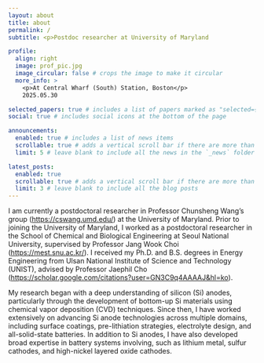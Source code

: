 ```yaml
---
layout: about
title: about
permalink: /
subtitle: <p>Postdoc researcher at University of Maryland

profile:
  align: right
  image: prof_pic.jpg
  image_circular: false # crops the image to make it circular
  more_info: >
    <p>At Central Wharf (South) Station, Boston</p>
    2025.05.30

selected_papers: true # includes a list of papers marked as "selected={true}"
social: true # includes social icons at the bottom of the page

announcements:
  enabled: true # includes a list of news items
  scrollable: true # adds a vertical scroll bar if there are more than 3 news items
  limit: 5 # leave blank to include all the news in the `_news` folder

latest_posts:
  enabled: true
  scrollable: true # adds a vertical scroll bar if there are more than 3 new posts items
  limit: 3 # leave blank to include all the blog posts
---
```


I am currently a postdoctoral researcher in Professor Chunsheng Wang’s group (https://cswang.umd.edu/) at the University of Maryland. Prior to joining the University of Maryland, I worked as a postdoctoral researcher in the School of Chemical and Biological Engineering at Seoul National University, supervised by Professor Jang Wook Choi (https://mest.snu.ac.kr/). I received my Ph.D. and B.S. degrees in Energy Engineering from Ulsan National Institute of Science and Technology (UNIST), advised by Professor Jaephil Cho (https://scholar.google.com/citations?user=GN3C9q4AAAAJ&hl=ko).

My research began with a deep understanding of silicon (Si) anodes, particularly through the development of bottom-up Si materials using chemical vapor deposition (CVD) techniques. Since then, I have worked extensively on advancing Si anode technologies across multiple domains, including surface coatings, pre-lithiation strategies, electrolyte design, and all-solid-state batteries. In addition to Si anodes, I have also developed broad expertise in battery systems involving, such as lithium metal, sulfur cathodes, and high-nickel layered oxide cathodes.
